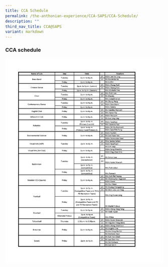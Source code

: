 ```yaml
---
title: CCA Schedule
permalink: /the-anthonian-experience/CCA-SAPS/CCA-Schedule/
description: ""
third_nav_title: CCA@SAPS
variant: markdown
---
```

### CCA schedule
![](/images/2024_CCA_Consolidated_CCA_schedule_and_deployment_for_school_website.png)